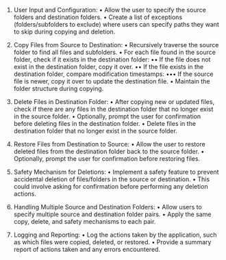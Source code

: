 1.	User Input and Configuration:
    • Allow the user to specify the source folders and destination folders.
    • Create a list of exceptions (folders/subfolders to exclude) where users can specify paths they want to skip during copying and deletion.

2.	Copy Files from Source to Destination:
    • Recursively traverse the source folder to find all files and subfolders.
    • For each file found in the source folder, check if it exists in the destination folder:
  	 •• If the file does not exist in the destination folder, copy it over.
  	 •• If the file exists in the destination folder, compare modification timestamps:
  	  ••• If the source file is newer, copy it over to update the destination file.
    • Maintain the folder structure during copying.

3.	Delete Files in Destination Folder:
    • After copying new or updated files, check if there are any files in the destination folder that no longer exist in the source folder.
    • Optionally, prompt the user for confirmation before deleting files in the destination folder.
    • Delete files in the destination folder that no longer exist in the source folder.

4.	Restore Files from Destination to Source:
    • Allow the user to restore deleted files from the destination folder back to the source folder.
    • Optionally, prompt the user for confirmation before restoring files.
  	
5.	Safety Mechanism for Deletions:
    • Implement a safety feature to prevent accidental deletion of files/folders in the source or destination.
    • This could involve asking for confirmation before performing any deletion actions.

6.	Handling Multiple Source and Destination Folders:
    • Allow users to specify multiple source and destination folder pairs.
    • Apply the same copy, delete, and safety mechanisms to each pair.
  	
7.	Logging and Reporting:
    • Log the actions taken by the application, such as which files were copied, deleted, or restored.
  	• Provide a summary report of actions taken and any errors encountered.
